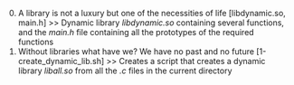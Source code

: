 0. A library is not a luxury but one of the necessities of life [libdynamic.so, main.h] >> Dynamic library _libdynamic.so_ containing several functions, and the _main.h_ file containing all the prototypes of the required functions
1. Without libraries what have we? We have no past and no future [1-create_dynamic_lib.sh] >> Creates a script that creates a dynamic library _liball.so_ from all the _.c_ files in the current directory
